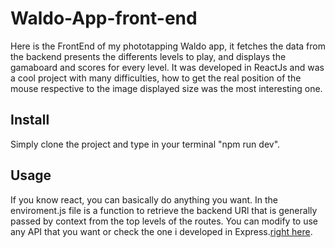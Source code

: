 # Waldo-App-front-end
Here is the FrontEnd of my phototapping Waldo app, it fetches the data from the backend presents the differents levels to play, and displays the gamaboard and scores for every level.
It was developed in ReactJs and was a cool project with many difficulties, how to get the real position of the mouse respective to the image displayed size was the most interesting one. 

## Install
Simply clone the project and type in your terminal "npm run dev". 

## Usage
If you know react, you can basically do anything you want. In the enviroment.js file is a function to retrieve the backend URl that is generally passed by context from the top levels of the routes. You can modify to use any API that you want or check the one i developed in Express.[right here](https://github.com/lpolverino/Waldo-backend).
